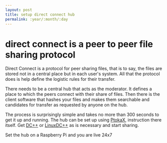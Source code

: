 ```yaml
---
layout: post
title: setup direct connect hub
permalink: :year/:month/:day
---
```


# direct connect is a peer to peer file sharing protocol

Direct Connect is a protocol for peer sharing files, that is to say, the files are stored not in a central place but in each user's system. All that the protocol does is help define the logistic rules for their transfer. 

There needs to be a central hub that acts as the moderator. It defines a place to which the peers connect with their share of files. Then there is the client software that hashes your files and makes them searchable and candidates for transfer as requested by anyone on the hub.

The process is surprisingly simple and takes no more than 300 seconds to get it up and running. The hub can be set up using [PtokaX](http://www.ptokax.org/), instruction there itself. Get [DC++](http://dcplusplus.sourceforge.net/) or [LinuxDC++](https://launchpad.net/linuxdcpp) as is necessary and start sharing. 

Set the hub on a Raspberry Pi and you are live 24x7
